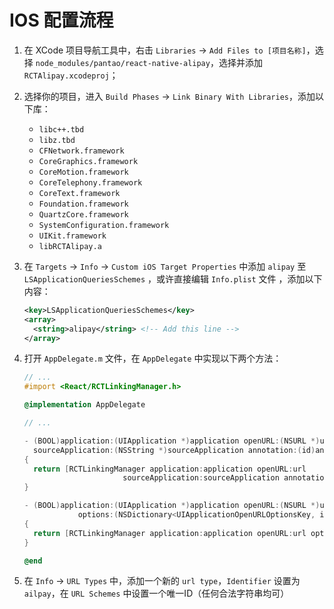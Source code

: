 # IOS 配置流程

1. 在 XCode 项目导航工具中，右击 `Libraries` -> `Add Files to [项目名称]`，选择 `node_modules/pantao/react-native-alipay`，选择并添加 `RCTAlipay.xcodeproj`；

2. 选择你的项目，进入 `Build Phases` -> `Link Binary With Libraries`，添加以下库：

    - `libc++.tbd`
    - `libz.tbd`
    - `CFNetwork.framework`
    - `CoreGraphics.framework`
    - `CoreMotion.framework`
    - `CoreTelephony.framework`
    - `CoreText.framework`
    - `Foundation.framework`
    - `QuartzCore.framework`
    - `SystemConfiguration.framework`
    - `UIKit.framework`
    - `libRCTAlipay.a`

3. 在 `Targets` -> `Info` -> `Custom iOS Target Properties` 中添加 `alipay` 至 `LSApplicationQueriesSchemes` ，或许直接编辑 `Info.plist` 文件 ，添加以下内容：

    ```xml
    <key>LSApplicationQueriesSchemes</key>
    <array>
      <string>alipay</string> <!-- Add this line -->
    </array>
    ```

4. 打开 `AppDelegate.m` 文件，在 `AppDelegate` 中实现以下两个方法：

    ```objective-c
    // ...
    #import <React/RCTLinkingManager.h>

    @implementation AppDelegate

    // ...

    - (BOOL)application:(UIApplication *)application openURL:(NSURL *)url
      sourceApplication:(NSString *)sourceApplication annotation:(id)annotation
    {
      return [RCTLinkingManager application:application openURL:url
                          sourceApplication:sourceApplication annotation:annotation];
    }

    - (BOOL)application:(UIApplication *)application openURL:(NSURL *)url
                options:(NSDictionary<UIApplicationOpenURLOptionsKey, id> *)options
    {
      return [RCTLinkingManager application:application openURL:url options:options];
    }

    @end
    ```

5. 在 `Info` -> `URL Types` 中，添加一个新的 `url type`，`Identifier` 设置为 `ailpay`，在 `URL Schemes` 中设置一个唯一ID（任何合法字符串均可）